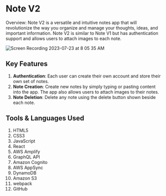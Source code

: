 # Note V2

Overview:
Note V2 is a versatile and intuitive notes app that will revolutionize the way you organize and manage your thoughts, ideas, and important information. Note V2 is similar to Note V1 but has authentication support and allows users to attach images to each note.

![Screen Recording 2023-07-23 at 8 05 35 AM](https://github.com/HussainAbuwala/amplify-react-graphql/assets/77569166/b364a559-6980-467f-bd3f-dec4245b3e18)

## Key Features

1. **Authentication**: Each user can create their own account and store their own set of notes.
2. **Note Creation**: Create new notes by simply typing or pasting content into the app. The app also allows users to attach images to their notes.
3. **Note Deletion**: Delete any note using the delete button shown beside each note.

## Tools & Languages Used

1. HTML5
2. CSS3
3. JavaScript
4. React
5. AWS Amplify
6. GraphQL API
7. Amazon Cognito
8. AWS AppSync
9. DynamoDB
10. Amazon S3
11. webpack
12. GitHub
